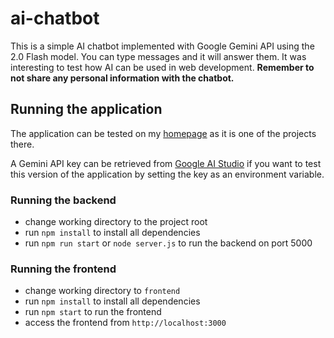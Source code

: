 # ai-chatbot

This is a simple AI chatbot implemented with Google Gemini API using the 2.0 Flash model. You can type messages and it will answer them. It was interesting to test how AI can be used in web development. **Remember to not share any personal information with the chatbot.**

## Running the application

The application can be tested on my [homepage](https://salonenteemu.fi/projects/ai-chatbot-app) as it is one of the projects there.

A Gemini API key can be retrieved from [Google AI Studio](https://aistudio.google.com/app/apikey) if you want to test this version of the application by setting the key as an environment variable.

### Running the backend

- change working directory to the project root
- run `npm install` to install all dependencies
- run `npm run start` or `node server.js` to run the backend on port 5000

### Running the frontend

- change working directory to `frontend`
- run `npm install` to install all dependencies
- run `npm start` to run the frontend
- access the frontend from `http://localhost:3000`
